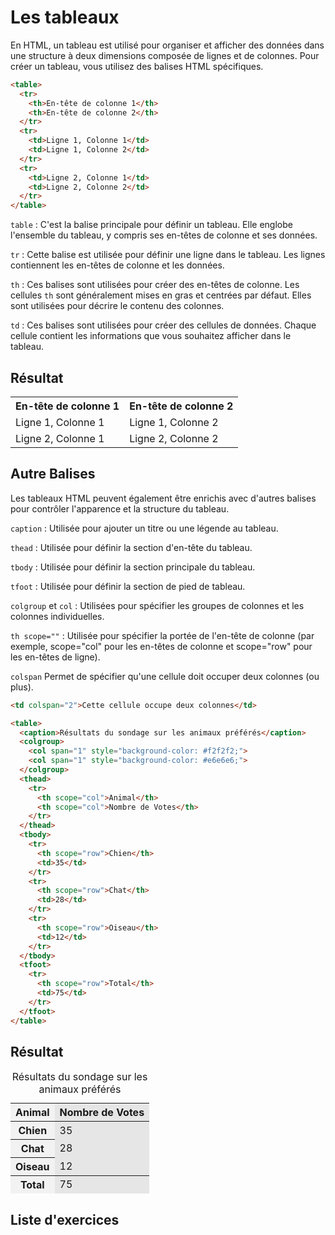 # Les tableaux

En HTML, un tableau est utilisé pour organiser et afficher des données dans une structure à deux dimensions composée de lignes et de colonnes. Pour créer un tableau, vous utilisez des balises HTML spécifiques.

```html
<table>
  <tr>
    <th>En-tête de colonne 1</th>
    <th>En-tête de colonne 2</th>
  </tr>
  <tr>
    <td>Ligne 1, Colonne 1</td>
    <td>Ligne 1, Colonne 2</td>
  </tr>
  <tr>
    <td>Ligne 2, Colonne 1</td>
    <td>Ligne 2, Colonne 2</td>
  </tr>
</table>

```
`table` : C'est la balise principale pour définir un tableau. Elle englobe l'ensemble du tableau, y compris ses en-têtes de colonne et ses données.<br>

`tr` : Cette balise est utilisée pour définir une ligne dans le tableau. Les lignes contiennent les en-têtes de colonne et les données.<br>

`th` : Ces balises sont utilisées pour créer des en-têtes de colonne. Les cellules `th` sont généralement mises en gras et centrées par défaut. Elles sont utilisées pour décrire le contenu des colonnes.<br>

`td` : Ces balises sont utilisées pour créer des cellules de données. Chaque cellule contient les informations que vous souhaitez afficher dans le tableau.<br>

## Résultat

<table>
  <tr>
    <th>En-tête de colonne 1</th>
    <th>En-tête de colonne 2</th>
  </tr>
  <tr>
    <td>Ligne 1, Colonne 1</td>
    <td>Ligne 1, Colonne 2</td>
  </tr>
  <tr>
    <td>Ligne 2, Colonne 1</td>
    <td>Ligne 2, Colonne 2</td>
  </tr>
</table>


## Autre Balises
Les tableaux HTML peuvent également être enrichis avec d'autres balises pour contrôler l'apparence et la structure du tableau.

`caption` : Utilisée pour ajouter un titre ou une légende au tableau.<br>

`thead` : Utilisée pour définir la section d'en-tête du tableau.<br>

`tbody` : Utilisée pour définir la section principale du tableau.<br>

`tfoot` : Utilisée pour définir la section de pied de tableau.<br>

`colgroup` et `col` : Utilisées pour spécifier les groupes de colonnes et les colonnes individuelles.<br>

`th scope=""` : Utilisée pour spécifier la portée de l'en-tête de colonne (par exemple, scope="col" pour les en-têtes de colonne et scope="row" pour les en-têtes de ligne).<br>

`colspan` Permet de spécifier qu'une cellule doit occuper deux colonnes (ou plus).<br>

```html
<td colspan="2">Cette cellule occupe deux colonnes</td>
```

```html
<table>
  <caption>Résultats du sondage sur les animaux préférés</caption>
  <colgroup>
    <col span="1" style="background-color: #f2f2f2;">
    <col span="1" style="background-color: #e6e6e6;">
  </colgroup>
  <thead>
    <tr>
      <th scope="col">Animal</th>
      <th scope="col">Nombre de Votes</th>
    </tr>
  </thead>
  <tbody>
    <tr>
      <th scope="row">Chien</th>
      <td>35</td>
    </tr>
    <tr>
      <th scope="row">Chat</th>
      <td>28</td>
    </tr>
    <tr>
      <th scope="row">Oiseau</th>
      <td>12</td>
    </tr>
  </tbody>
  <tfoot>
    <tr>
      <th scope="row">Total</th>
      <td>75</td>
    </tr>
  </tfoot>
</table>

```
## Résultat

<table>
  <caption>Résultats du sondage sur les animaux préférés</caption>
  <colgroup>
    <col span="1" style="background-color: #f2f2f2;">
    <col span="1" style="background-color: #e6e6e6;">
  </colgroup>
  <thead>
    <tr>
      <th scope="col">Animal</th>
      <th scope="col">Nombre de Votes</th>
    </tr>
  </thead>
  <tbody>
    <tr>
      <th scope="row">Chien</th>
      <td>35</td>
    </tr>
    <tr>
      <th scope="row">Chat</th>
      <td>28</td>
    </tr>
    <tr>
      <th scope="row">Oiseau</th>
      <td>12</td>
    </tr>
  </tbody>
  <tfoot>
    <tr>
      <th scope="row">Total</th>
      <td>75</td>
    </tr>
  </tfoot>
</table>

## Liste d'exercices

